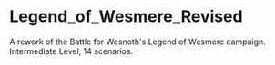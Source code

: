 # Legend_of_Wesmere_Revised
A rework of the Battle for Wesnoth's Legend of Wesmere campaign. Intermediate Level, 14 scenarios.

